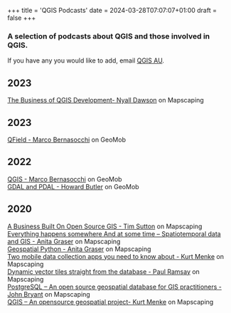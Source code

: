 +++
title = 'QGIS Podcasts'
date = 2024-03-28T07:07:07+01:00
draft = false
+++
### A selection of podcasts about QGIS and those involved in QGIS. 
If you have any you would like to add, email [QGIS AU](mailto:emma@north-road.com).

## 2023
[The Business of QGIS Development- Nyall Dawson](https://mapscaping.com/podcast/the-business-of-qgis-development/) on Mapscaping  

## 2023
[QField - Marco Bernasocchi](https://thegeomob.com/podcast/episode-208) on GeoMob  

## 2022
[QGIS - Marco Bernasocchi](https://thegeomob.com/podcast/episode-148) on GeoMob  
[GDAL and PDAL - Howard Butler](https://thegeomob.com/podcast/episode-125) on GeoMob  

## 2020
[A Business Built On Open Source GIS - Tim Sutton](https://mapscaping.com/podcast/a-business-built-on-open-source-gis/) on Mapscaping  
[Everything happens somewhere And at some time – Spatiotemporal data and GIS - Anita Graser](https://mapscaping.com/podcast/everything-happens-some-where-some-time-spatiotemporal-data-and-gis/) on Mapscaping  
[Geospatial Python - Anita Graser](https://mapscaping.com/podcast/geospatial-python/) on Mapscaping  
[Two mobile data collection apps you need to know about - Kurt Menke](https://mapscaping.com/podcast/two-mobile-data-collection-apps-you-need-to-know-about/) on Mapscaping  
[Dynamic vector tiles straight from the database - Paul Ramsay](https://mapscaping.com/podcast/dynamic-vector-tiles-straight-from-the-database/?_pos=1&_sid=0efc9129a&_ss=r) on Mapscaping  
[PostgreSQL – An open source geospatial database for GIS practitioners - John Bryant](https://mapscaping.com/podcast/postgresql-an-open-source-geospatial-database-for-gis-practitioners/) on Mapscaping  
[QGIS – An opensource geospatial project- Kurt Menke](https://mapscaping.com/podcast/qgis-an-opensource-geospatial-project/) on Mapscaping 








